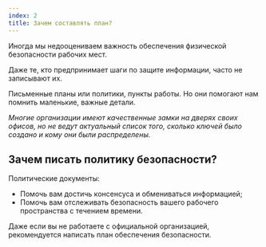 ```yaml
---
index: 2
title: Зачем составлять план?
---
```

Иногда мы недооцениваем важность обеспечения физической безопасности рабочих мест.

Даже те, кто предпринимает шаги по защите информации, часто не записывают их.

Письменные планы или политики, пункты работы. Но они помогают нам помнить маленькие, важные детали.

*Многие организации имеют качественные замки на дверях своих офисов, но не ведут актуальный список того, сколько ключей было создано и кому они были распределены.*

## Зачем писать политику безопасности?

Политические документы:

* Помочь вам достичь консенсуса и обмениваться информацией;
* Помочь вам отслеживать безопасность вашего рабочего пространства с течением времени.

Даже если вы не работаете с официальной организацией, рекомендуется написать план обеспечения безопасности.
